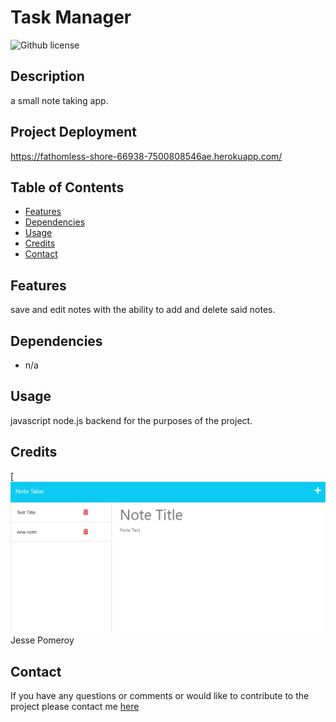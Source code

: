 
# Task Manager
![Github license](https://img.shields.io/badge/license-mit-blue.svg)
## Description
a small note taking app.
## Project Deployment
https://fathomless-shore-66938-7500808546ae.herokuapp.com/
## Table of Contents
* [Features](#features)
* [Dependencies](#dependencies)
* [Usage](#usage)
* [Credits](#credits)
* [Contact](#contact)
## Features
save and edit notes with the ability to add and delete said notes.
## Dependencies
* n/a
## Usage
javascript node.js backend for the purposes of the project.
## Credits
[![`scrot`](https://github.com/JessePomeroy/task-manager/blob/main/scrot.png)
Jesse Pomeroy
## Contact
If you have any questions or comments or would like to contribute to
the project please contact me [here](mailto:thinkingofview@gmail.com?subject=[GitHub]%20Dev%20Connect)

